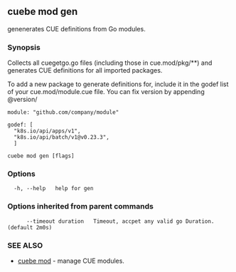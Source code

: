 ## cuebe mod gen

genenerates CUE definitions from Go modules.

### Synopsis

Collects all cuegetgo.go files (including those in cue.mod/pkg/**) and
generates CUE definitions for all imported packages.

To add a new package to generate definitions for, include it in the godef list of your cue.mod/module.cue file.
You can fix version by appending @version/

~~~cue
module: "github.com/company/module"

godef: [
  "k8s.io/api/apps/v1",
  "k8s.io/api/batch/v1@v0.23.3",
  ]
~~~


```
cuebe mod gen [flags]
```

### Options

```
  -h, --help   help for gen
```

### Options inherited from parent commands

```
      --timeout duration   Timeout, accpet any valid go Duration. (default 2m0s)
```

### SEE ALSO

* [cuebe mod](cli/cuebe_mod.md)	 - manage CUE modules.

